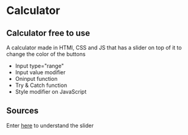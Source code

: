 # Calculator

## Calculator free to use

A calculator made in HTMl, CSS and JS that has a slider on top of it to change the color of the buttons

* Input type="range"
* Input value modifier
* Oninput function
* Try & Catch function
* Style modifier on JavaScript

## Sources

Enter <a href="https://www.w3schools.com/howto/howto_js_rangeslider.asp">here</a> to understand the slider
